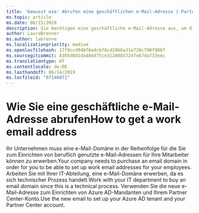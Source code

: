 ```yaml
---
title: 'Gewusst wie: Abrufen eine geschäftlichen e-Mail-Adresse | Partner Center'
ms.topic: article
ms.date: 06/15/2019
description: Sie benötigen eine geschäftliche e-Mail-Adresse aus, um die Azure AD-Kontos im Partner Center zu erhalten.
author: LauraBrenner
ms.author: labrenne
ms.localizationpriority: medium
ms.openlocfilehash: 17f9ccd948f6a4cbf8cd2068a31e720c790f986f
ms.sourcegitcommit: 8305d8d1da404d75ce3120085724fe67da733eec
ms.translationtype: HT
ms.contentlocale: de-DE
ms.lasthandoff: 06/14/2019
ms.locfileid: "67146071"
---
```

# <a name="how-to-get-a-work-email-address"></a><span data-ttu-id="d5fa7-103">Wie Sie eine geschäftliche e-Mail-Adresse abrufen</span><span class="sxs-lookup"><span data-stu-id="d5fa7-103">How to get a work email address</span></span>

<span data-ttu-id="d5fa7-104">Ihr Unternehmen muss eine e-Mail-Domäne in der Reihenfolge für die Sie zum Einrichten von beruflich genutzte e-Mail-Adressen für Ihre Mitarbeiter können zu erwerben.</span><span class="sxs-lookup"><span data-stu-id="d5fa7-104">Your company needs to purchase an email domain in order for you to be able to set up work email addresses for your employees.</span></span> <span data-ttu-id="d5fa7-105">Arbeiten Sie mit Ihrer IT-Abteilung, eine e-Mail-Domäne erwerben, da es sich technischer Prozess handelt.</span><span class="sxs-lookup"><span data-stu-id="d5fa7-105">Work with your IT department to buy an email domain since this is a technical process.</span></span> <span data-ttu-id="d5fa7-106">Verwenden Sie die neue e-Mail-Adresse zum Einrichten von Azure AD-Mandanten und Ihrem Partner Center-Konto.</span><span class="sxs-lookup"><span data-stu-id="d5fa7-106">Use the new email to set up your Azure AD tenant and your Partner Center account.</span></span>
